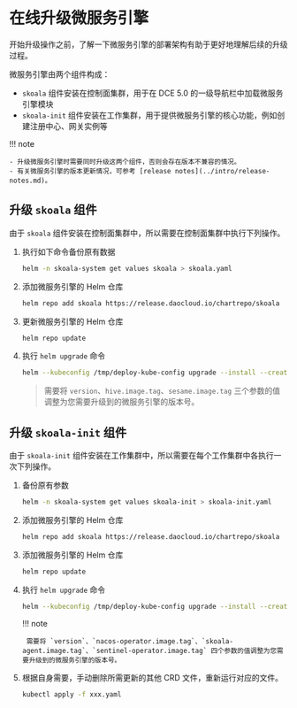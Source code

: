 # 在线升级微服务引擎

开始升级操作之前，了解一下微服务引擎的部署架构有助于更好地理解后续的升级过程。

微服务引擎由两个组件构成：

- `skoala` 组件安装在控制面集群，用于在 DCE 5.0 的一级导航栏中加载微服务引擎模块
- `skoala-init` 组件安装在工作集群，用于提供微服务引擎的核心功能，例如创建注册中心、网关实例等

!!! note

    - 升级微服务引擎时需要同时升级这两个组件，否则会存在版本不兼容的情况。
    - 有关微服务引擎的版本更新情况，可参考 [release notes](../intro/release-notes.md)。

## 升级 `skoala` 组件

由于 `skoala` 组件安装在控制面集群中，所以需要在控制面集群中执行下列操作。

1. 执行如下命令备份原有数据

    ```bash
    helm -n skoala-system get values skoala > skoala.yaml
    ```

2. 添加微服务引擎的 Helm 仓库

    ```bash
    helm repo add skoala https://release.daocloud.io/chartrepo/skoala
    ```

3. 更新微服务引擎的 Helm 仓库

    ```bash
    helm repo update
    ```

4. 执行 `helm upgrade` 命令

    ```bash
    helm --kubeconfig /tmp/deploy-kube-config upgrade --install --create-namespace -n skoala-system skoala skoala/skoala --version=0.19.2 --set hive.image.tag=v0.19.2 --set sesame.image.tag=v0.19.2 -f skoala.yaml
    ```

    > 需要将 `version`、`hive.image.tag`、`sesame.image.tag` 三个参数的值调整为您需要升级到的微服务引擎的版本号。

## 升级 `skoala-init` 组件

由于 `skoala-init` 组件安装在工作集群中，所以需要在每个工作集群中各执行一次下列操作。
<!--如果需要升级，会在release notes中强调-->

1. 备份原有参数

    ```bash
    helm -n skoala-system get values skoala-init > skoala-init.yaml
    ```

2. 添加微服务引擎的 Helm 仓库

    ```bash
    helm repo add skoala https://release.daocloud.io/chartrepo/skoala
    ```

3. 添加微服务引擎的 Helm 仓库

    ```bash
    helm repo update
    ```

4. 执行 `helm upgrade` 命令

    ```bash
    helm --kubeconfig /tmp/deploy-kube-config upgrade --install --create-namespace -n skoala-system skoala-init skoala/skoala-init --version=0.19.2 --set nacos-operator.image.tag=v0.19.2 --set skoala-agent.image.tag=v0.19.2 --set sentinel-operator.image.tag=v0.19.2 -f skoala-init.yaml
    ```
  
    !!! note

        需要将 `version`、`nacos-operator.image.tag`、`skoala-agent.image.tag`、`sentinel-operator.image.tag` 四个参数的值调整为您需要升级到的微服务引擎的版本号。

5. 根据自身需要，手动删除所需更新的其他 CRD 文件，重新运行对应的文件。

    ```bash
    kubectl apply -f xxx.yaml
    ```
